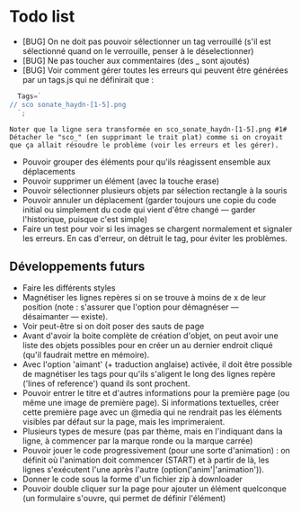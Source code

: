 # Todo list

* [BUG] On ne doit pas pouvoir sélectionner un tag verrouillé (s'il est sélectionné quand on le verrouille, penser à le déselectionner)
* [BUG] Ne pas toucher aux commentaires (des _ sont ajoutés)
* [BUG] Voir comment gérer toutes les erreurs qui peuvent être générées par un tags.js qui ne définirait que :

```javascript
  Tags=`
// sco sonate_haydn-[1-5].png
  `;
```
    Noter que la ligne sera transformée en sco_sonate_haydn-[1-5].png #1#
    Détacher le "sco_" (en supprimant le trait plat) comme si on croyait que ça allait résoudre le problème (voir les erreurs et les gérer).
* Pouvoir grouper des éléments pour qu'ils réagissent ensemble aux déplacements
* Pouvoir supprimer un élément (avec la touche erase)
* Pouvoir sélectionner plusieurs objets par sélection rectangle à la souris
* Pouvoir annuler un déplacement (garder toujours une copie du code initial ou simplement du code qui vient d'être changé — garder l'historique, puisque c'est simple)
* Faire un test pour voir si les images se chargent normalement et signaler les erreurs. En cas d'erreur, on détruit le tag, pour éviter les problèmes.

## Développements futurs

* Faire les différents styles
* Magnétiser les lignes repères si on se trouve à moins de x de leur position (note : s'assurer que l'option pour démagnéser — désaimanter — existe).
* Voir peut-être si on doit poser des sauts de page
* Avant d'avoir la boite complète de création d'objet, on peut avoir une liste des objets possibles pour en créer un au dernier endroit cliqué (qu'il faudrait mettre en mémoire).
* Avec l'option 'aimant' (+ traduction anglaise) activée, il doit être possible de magnétiser les tags pour qu'ils s'aligent le long des lignes repère ('lines of reference') quand ils sont prochent.
* Pouvoir entrer le titre et d'autres informations pour la première page (ou même une image de première page). Si informations textuelles, créer cette première page avec un @media qui ne rendrait pas les éléments visibles par défaut sur la page, mais les imprimeraient.
* Plusieurs types de mesure (pas par thème, mais en l'indiquant dans la ligne, à commencer par la marque ronde ou la marque carrée)
* Pouvoir jouer le code progressivement (pour une sorte d'animation) : on définit où l'animation doit commencer (START) et à partir de là, les lignes s'exécutent l'une après l'autre (option('anim'|'animation')).
* Donner le code sous la forme d'un fichier zip à downloader
* Pouvoir double cliquer sur la page pour ajouter un élément quelconque (un formulaire s'ouvre, qui permet de définir l'élément)
